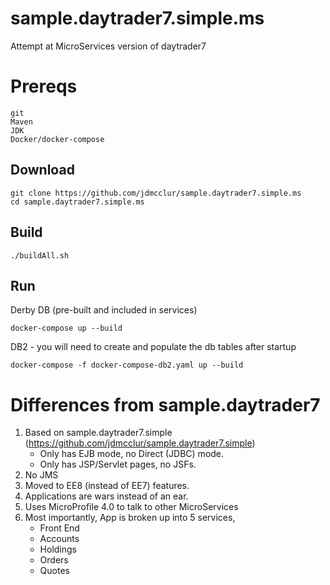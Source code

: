 # sample.daytrader7.simple.ms
Attempt at MicroServices version of daytrader7

# Prereqs
    git
    Maven
    JDK
    Docker/docker-compose
    
## Download
```
git clone https://github.com/jdmcclur/sample.daytrader7.simple.ms
cd sample.daytrader7.simple.ms
```
    
## Build    
```
./buildAll.sh
```

## Run
Derby DB (pre-built and included in services)
```
docker-compose up --build
```

DB2 - you will need to create and populate the db tables after startup
```
docker-compose -f docker-compose-db2.yaml up --build
```




# Differences from sample.daytrader7
1. Based on sample.daytrader7.simple (https://github.com/jdmcclur/sample.daytrader7.simple)
    - Only has EJB mode, no Direct (JDBC) mode.
    - Only has JSP/Servlet pages, no JSFs.
3. No JMS 
4. Moved to EE8 (instead of EE7) features.
5. Applications are wars instead of an ear.
6. Uses MicroProfile 4.0 to talk to other MicroServices
7. Most importantly, App is broken up into 5 services,
    - Front End
    - Accounts
    - Holdings
    - Orders
    - Quotes

